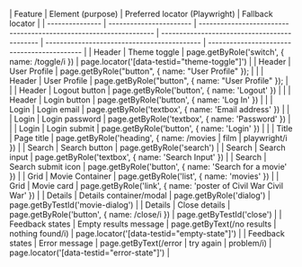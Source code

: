 | Feature         | Element (purpose)       | Preferred locator (Playwright)                                    | Fallback locator                             |
| --------------- | ----------------------- | ----------------------------------------------------------------- | -------------------------------------------- | ------------------------------------------- | ------------------------------------------- |
| Header          | Theme toggle            | page.getByRole('switch', { name: /toggle/i })                     | page.locator('[data-testid="theme-toggle"]') |
| Header          | User Profile            | page.getByRole("button", { name: "User Profile" });               |                                              |
| Header          | User Profile            | page.getByRole("button", { name: "User Profile" });               |                                              |
| Header          | Logout button           | page.getByRole('button', { name: 'Logout' })                      |                                              |
| Header          | Login button            | page.getByRole('button', { name: 'Log In' })                      |                                              |
| Login           | Login email             | page.getByRole('textbox', { name: 'Email address' })              |                                              |
| Login           | Login password          | page.getByRole('textbox', { name: 'Password' })                   |                                              |
| Login           | Login submit            | page.getByRole('button', { name: 'Login' })                       |                                              |
| Title           | Page title              | page.getByRole('heading', { name: /movies                         | film                                         | playwright/i })                             |
| Search          | Search button           | page.getByRole('search')                                          |
| Search          | Search input            | page.getByRole('textbox', { name: 'Search Input' })               |
| Search          | Search submit icon      | page.getByRole('button', { name: 'Search for a movie' })          |
| Grid            | Movie Container         | page.getByRole('list', { name: 'movies' })                        |
| Grid            | Movie card              | page.getByRole('link', { name: 'poster of Civil War Civil War' }) |
| Details         | Details container/modal | page.getByRole('dialog')                                          | page.getByTestId('movie-dialog')             |
| Details         | Close details           | page.getByRole('button', { name: /close/i })                      | page.getByTestId('close')                    |
| Feedback states | Empty results message   | page.getByText(/no results                                        | nothing found/i)                             | page.locator('[data-testid="empty-state"]') |
| Feedback states | Error message           | page.getByText(/error                                             | try again                                    | problem/i)                                  | page.locator('[data-testid="error-state"]') |
